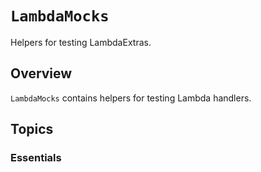 # ``LambdaMocks``

Helpers for testing LambdaExtras.

## Overview

`LambdaMocks` contains helpers for testing Lambda handlers.

## Topics

### Essentials
